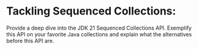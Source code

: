 # Tackling Sequenced Collections:

Provide a deep dive into the JDK 21 Sequenced Collections API. Exemplify this API on your favorite Java collections and
explain what the alternatives before this API are.